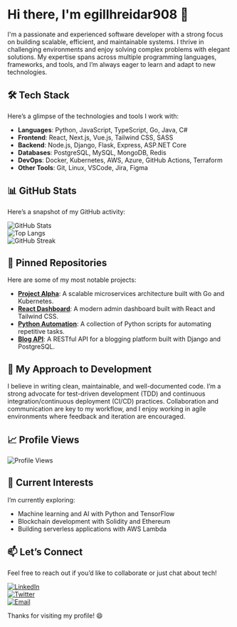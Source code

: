 # Hi there, I'm egillhreidar908 👋  

I'm a passionate and experienced software developer with a strong focus on building scalable, efficient, and maintainable systems. I thrive in challenging environments and enjoy solving complex problems with elegant solutions. My expertise spans across multiple programming languages, frameworks, and tools, and I’m always eager to learn and adapt to new technologies.  

## 🛠️ Tech Stack  
Here’s a glimpse of the technologies and tools I work with:  

- **Languages**: Python, JavaScript, TypeScript, Go, Java, C#  
- **Frontend**: React, Next.js, Vue.js, Tailwind CSS, SASS  
- **Backend**: Node.js, Django, Flask, Express, ASP.NET Core  
- **Databases**: PostgreSQL, MySQL, MongoDB, Redis  
- **DevOps**: Docker, Kubernetes, AWS, Azure, GitHub Actions, Terraform  
- **Other Tools**: Git, Linux, VSCode, Jira, Figma  

## 📊 GitHub Stats  
Here’s a snapshot of my GitHub activity:  

![GitHub Stats](https://github-readme-stats.vercel.app/api?username=egillhreidar908&show_icons=true&theme=radical)  
![Top Langs](https://github-readme-stats.vercel.app/api/top-langs/?username=egillhreidar908&layout=compact&theme=radical)  
![GitHub Streak](https://github-readme-streak-stats.herokuapp.com/?user=egillhreidar908&theme=radical)  

## 🌟 Pinned Repositories  
Here are some of my most notable projects:  

- **[Project Alpha](https://github.com/egillhreidar908/project-alpha)**: A scalable microservices architecture built with Go and Kubernetes.  
- **[React Dashboard](https://github.com/egillhreidar908/react-dashboard)**: A modern admin dashboard built with React and Tailwind CSS.  
- **[Python Automation](https://github.com/egillhreidar908/python-automation)**: A collection of Python scripts for automating repetitive tasks.  
- **[Blog API](https://github.com/egillhreidar908/blog-api)**: A RESTful API for a blogging platform built with Django and PostgreSQL.  

## 🚀 My Approach to Development  
I believe in writing clean, maintainable, and well-documented code. I’m a strong advocate for test-driven development (TDD) and continuous integration/continuous deployment (CI/CD) practices. Collaboration and communication are key to my workflow, and I enjoy working in agile environments where feedback and iteration are encouraged.  

## 📈 Profile Views  
![Profile Views](https://komarev.com/ghpvc/?username=egillhreidar908&color=blue&style=flat-square)  

## 🌱 Current Interests  
I’m currently exploring:  
- Machine learning and AI with Python and TensorFlow  
- Blockchain development with Solidity and Ethereum  
- Building serverless applications with AWS Lambda  

## 📫 Let’s Connect  
Feel free to reach out if you’d like to collaborate or just chat about tech!  

[![LinkedIn](https://img.shields.io/badge/LinkedIn-0077B5?style=for-the-badge&logo=linkedin&logoColor=white)](https://www.linkedin.com/in/egillhreidar908)  
[![Twitter](https://img.shields.io/badge/Twitter-1DA1F2?style=for-the-badge&logo=twitter&logoColor=white)](https://twitter.com/egillhreidar908)  
[![Email](https://img.shields.io/badge/Email-D14836?style=for-the-badge&logo=gmail&logoColor=white)](mailto:egillhreidar908@example.com)  

Thanks for visiting my profile! 😄
